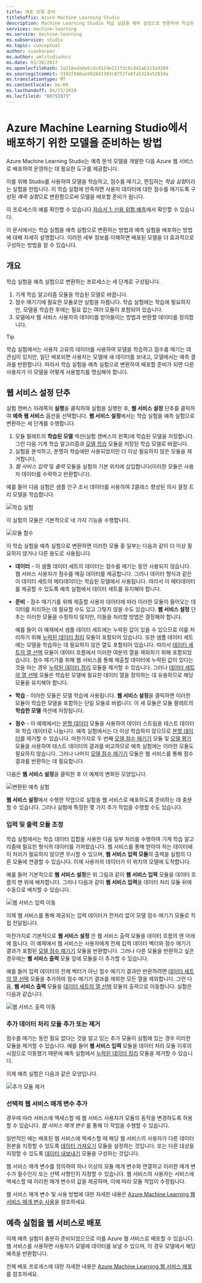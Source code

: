 ```yaml
---
title: 배포 모델 준비
titleSuffix: Azure Machine Learning Studio
description: Machine Learning Studio 학습 실험을 예측 실험으로 변환하여 학습된 모델을 웹 서비스로 배포하기 위해 준비하는 방법
services: machine-learning
ms.service: machine-learning
ms.subservice: studio
ms.topic: conceptual
author: xiaoharper
ms.author: amlstudiodocs
ms.date: 03/28/2017
ms.openlocfilehash: 2a318edada5cdc4124e221fdc8c441ab323a9289
ms.sourcegitcommit: 3102f886aa962842303c8753fe8fa5324a52834a
ms.translationtype: MT
ms.contentlocale: ko-KR
ms.lasthandoff: 04/23/2019
ms.locfileid: "60751973"
---
```

# <a name="how-to-prepare-your-model-for-deployment-in-azure-machine-learning-studio"></a>Azure Machine Learning Studio에서 배포하기 위한 모델을 준비하는 방법

Azure Machine Learning Studio는 예측 분석 모델을 개발한 다음 Azure 웹 서비스로 배포하여 운영하는 데 필요한 도구를 제공합니다.

이를 위해 Studio를 사용하여 모델을 학습하고, 점수를 매기고, 편집하는 *학습 실험*이라는 실험을 만듭니다. 이 학습 실험에 만족하면 사용자 데이터에 대한 점수를 매기도록 구성된 *예측 실험*으로 변환함으로써 모델을 배포할 준비가 됩니다.

이 프로세스의 예를 확인할 수 있습니다 [자습서 1: 신용 위험 예측](tutorial-part1-credit-risk.md)에서 확인할 수 있습니다.

이 문서에서는 학습 실험을 예측 실험으로 변환하는 방법과 예측 실험을 배포하는 방법에 대해 자세히 설명합니다. 이러한 세부 정보를 이해하면 배포된 모델을 더 효과적으로 구성하는 방법을 알 수 있습니다.



## <a name="overview"></a>개요 

학습 실험을 예측 실험으로 변환하는 프로세스는 세 단계로 구성됩니다.

1. 기계 학습 알고리즘 모듈을 학습된 모델로 바꿉니다.
2. 점수 매기기에 필요한 모듈로만 실험을 자릅니다. 학습 실험에는 학습에 필요하지만, 모델을 학습한 후에는 필요 없는 여러 모듈이 포함되어 있습니다.
3. 모델에서 웹 서비스 사용자의 데이터를 받아들이는 방법과 반환할 데이터를 정의합니다.

> [!TIP]
> 학습 실험에서는 사용자 고유의 데이터를 사용하여 모델을 학습하고 점수를 매기는 데 관심이 있지만, 일단 배포되면 사용자는 모델에 새 데이터를 보내고, 모델에서는 예측 결과를 반환합니다. 따라서 학습 실험을 예측 실험으로 변환하여 배포할 준비가 되면 다른 사용자가 이 모델을 어떻게 사용할지를 명심해야 합니다.
> 
> 

## <a name="set-up-web-service-button"></a>웹 서비스 설정 단추
실험 캔버스 아래쪽의 **실행**을 클릭하여 실험을 실행한 후, **웹 서비스 설정** 단추를 클릭하여 **예측 웹 서비스** 옵션을 선택합니다. **웹 서비스 설정**에서는 학습 실험을 예측 실험으로 변환하는 세 단계를 수행합니다.

1. 모듈 팔레트의 **학습된 모델** 섹션(실험 캔버스의 왼쪽)에 학습된 모델을 저장합니다. 그런 다음 기계 학습 알고리즘과 [모델 학습][train-model] 모듈을 저장된 학습 모델로 바꿉니다.
2. 실험을 분석하고, 분명히 학습에만 사용되었지만 더 이상 필요하지 않은 모듈을 제거합니다.
3. _웹 서비스 입력_ 및 _출력_ 모듈을 실험의 기본 위치에 삽입합니다(이러한 모듈은 사용자 데이터를 수락하고 반환합니다).

예를 들어 다음 실험은 샘플 인구 조사 데이터를 사용하여 2클래스 향상된 의사 결정 트리 모델을 학습합니다.

![학습 실험](./media/convert-training-experiment-to-scoring-experiment/figure1.png)

이 실험의 모듈은 기본적으로 네 가지 기능을 수행합니다.

![모듈 함수](./media/convert-training-experiment-to-scoring-experiment/figure2.png)

이 학습 실험을 예측 실험으로 변환하면 이러한 모듈 중 일부는 다음과 같이 더 이상 필요하지 않거나 다른 용도로 사용됩니다.

* **데이터** - 이 샘플 데이터 세트의 데이터는 점수를 매기는 동안 사용되지 않습니다. 웹 서비스 사용자가 점수를 매길 데이터를 제공합니다. 그러나 데이터 형식과 같은 이 데이터 세트의 메타데이터는 학습된 모델에서 사용됩니다. 따라서 이 메타데이터를 제공할 수 있도록 예측 실험에서 데이터 세트를 유지해야 합니다.

* **준비** - 점수 매기기를 위해 제출할 사용자 데이터에 따라 이러한 모듈이 들어오는 데이터를 처리하는 데 필요할 수도 있고 그렇지 않을 수도 있습니다. **웹 서비스 설정** 단추는 이러한 모듈을 수정하지 않지만, 이들을 처리할 방법은 결정해야 합니다.
  
    예를 들어 이 예제에서 샘플 데이터 세트에는 누락된 값이 있을 수 있으므로 이를 처리하기 위해 [누락된 데이터 정리][clean-missing-data] 모듈이 포함되어 있습니다. 또한 샘플 데이터 세트에는 모델을 학습하는 데 필요하지 않은 열도 포함되어 있습니다. 따라서 [데이터 세트의 열 선택][select-columns] 모듈이 데이터 흐름에서 이러한 여분의 열을 제외하기 위해 포함되었습니다. 점수 매기기를 위해 웹 서비스를 통해 제출할 데이터에 누락된 값이 있다는 것을 아는 경우 [누락된 데이터 정리][clean-missing-data] 모듈을 제거할 수 있습니다. 그러나 [데이터 세트의 열 선택][select-columns] 모듈은 학습된 모델에 필요한 데이터 열을 정의하는 데 유용하므로 해당 모듈을 유지해야 합니다.

* **학습** - 이러한 모듈은 모델 학습에 사용됩니다. **웹 서비스 설정**을 클릭하면 이러한 모듈이 학습한 모델을 포함하는 단일 모듈로 바뀝니다. 이 새 모듈은 모듈 팔레트의 **학습한 모델** 섹션에 저장됩니다.

* **점수** - 이 예제에서는 [분할 데이터][split] 모듈을 사용하여 데이터 스트림을 테스트 데이터와 학습 데이터로 나눕니다. 예측 실험에서는 더 이상 학습하지 않으므로 [분할 데이터][split]를 제거할 수 있습니다. 마찬가지로 두 번째 [모델 점수 매기기][score-model] 모듈 및 [모델 평가][evaluate-model] 모듈을 사용하여 테스트 데이터의 결과를 비교하므로 예측 실험에는 이러한 모듈도 필요하지 않습니다. 그러나 나머지 [모델 점수 매기기][score-model] 모듈은 웹 서비스를 통해 점수 결과를 반환하는 데 필요합니다.

다음은 **웹 서비스 설정**을 클릭한 후 이 예제의 변화된 모양입니다.

![변환된 예측 실험](./media/convert-training-experiment-to-scoring-experiment/figure3.png)

**웹 서비스 설정**에서 수행한 작업으로 실험을 웹 서비스로 배포하도록 준비하는 데 충분할 수 있습니다. 그러나 실험에 특정한 몇 가지 추가 작업을 수행할 수도 있습니다.

### <a name="adjust-input-and-output-modules"></a>입력 및 출력 모듈 조정
학습 실험에서는 학습 데이터 집합을 사용한 다음 일부 처리를 수행하여 기계 학습 알고리즘에 필요한 형식의 데이터를 가져왔습니다. 웹 서비스를 통해 받아야 하는 데이터에 이 처리가 필요하지 않으면 무시할 수 있으며, **웹 서비스 입력 모듈**의 출력을 실험의 다른 모듈에 연결할 수 있습니다. 이제 사용자의 데이터가 이 위치의 모델에 도착합니다.

예를 들어 기본적으로 **웹 서비스 설정**은 위 그림과 같이 **웹 서비스 입력** 모듈을 데이터 흐름의 맨 위에 배치합니다. 그러나 다음과 같이 **웹 서비스 입력**을 데이터 처리 모듈 뒤에 수동으로 배치할 수 있습니다.

![웹 서비스 입력 이동](./media/convert-training-experiment-to-scoring-experiment/figure4.png)

이제 웹 서비스를 통해 제공되는 입력 데이터가 전처리 없이 모델 점수 매기기 모듈로 직접 전달됩니다.

마찬가지로 기본적으로 **웹 서비스 설정** 은 웹 서비스 출력 모듈을 데이터 흐름의 맨 아래에 둡니다. 이 예제에서 웹 서비스는 사용자에게 전체 입력 데이터 벡터와 점수 매기기 결과가 포함된 [모델 점수 매기기][score-model] 모듈을 반환합니다.
그러나 다른 모듈을 반환하고 싶은 경우에는 **웹 서비스 출력** 모듈 앞에 모듈을 더 추가할 수 있습니다. 

예를 들어 입력 데이터의 전체 벡터가 아닌 점수 매기기 결과만 반환하려면 [데이터 세트의 열 선택][select-columns] 모듈을 추가하여 점수 매기기 결과를 제외한 모든 열을 제외합니다. 그런 다음, **웹 서비스 출력** 모듈을 [데이터 세트의 열 선택][select-columns] 모듈의 출력으로 이동합니다. 실험은 다음과 같습니다.

![웹 서비스 출력 이동](./media/convert-training-experiment-to-scoring-experiment/figure5.png)

### <a name="add-or-remove-additional-data-processing-modules"></a>추가 데이터 처리 모듈 추가 또는 제거
점수를 매기는 동안 필요 없다는 것을 알고 있는 추가 모듈이 실험에 있는 경우 이러한 모듈을 제거할 수 있습니다. 예를 들어 **웹 서비스 입력** 모듈을 데이터 처리 모듈 이후의 시점으로 이동했기 때문에 예측 실험에서 [누락된 데이터 정리][clean-missing-data] 모듈을 제거할 수 있습니다.

이제 예측 실험은 다음과 같은 모양입니다.

![추가 모듈 제거](./media/convert-training-experiment-to-scoring-experiment/figure6.png)


### <a name="add-optional-web-service-parameters"></a>선택적 웹 서비스 매개 변수 추가
경우에 따라 서비스에 액세스할 때 웹 서비스 사용자가 모듈의 동작을 변경하도록 허용할 수 있습니다. *웹 서비스 매개 변수* 를 통해 이 작업을 수행할 수 있습니다.

일반적인 예는 배포된 웹 서비스에 액세스할 때 해당 웹 서비스의 사용자가 다른 데이터 원본을 지정할 수 있도록 [데이터 가져오기][import-data] 모듈을 설정하는 것입니다. 또는 다른 대상을 지정할 수 있도록 [데이터 내보내기][export-data] 모듈을 구성하는 것입니다.

웹 서비스 매개 변수를 정의하여 하나 이상의 모듈 매개 변수와 연결하고 이러한 매개 변수가 필수인지 또는 선택 사항인지 지정할 수 있습니다. 웹 서비스의 사용자는 서비스에 액세스할 때 이러한 매개 변수의 값을 제공하며, 이에 따라 모듈 작업이 수정됩니다.

웹 서비스 매개 변수 및 사용 방법에 대한 자세한 내용은 [Azure Machine Learning 웹 서비스 매개 변수 사용][webserviceparameters]을 참조하세요.

[webserviceparameters]: web-service-parameters.md


## <a name="deploy-the-predictive-experiment-as-a-web-service"></a>예측 실험을 웹 서비스로 배포
이제 예측 실험이 충분히 준비되었으므로 이를 Azure 웹 서비스로 배포할 수 있습니다. 웹 서비스를 사용하면 사용자가 모델에 데이터를 보낼 수 있으며, 이 경우 모델에서 해당 예측을 반환합니다.

전체 배포 프로세스에 대한 자세한 내용은 [Azure Machine Learning 웹 서비스 배포][deploy]를 참조하세요.

[deploy]: publish-a-machine-learning-web-service.md

<!-- Module References -->
[clean-missing-data]: https://msdn.microsoft.com/library/azure/d2c5ca2f-7323-41a3-9b7e-da917c99f0c4/
[evaluate-model]: https://msdn.microsoft.com/library/azure/927d65ac-3b50-4694-9903-20f6c1672089/
[select-columns]: https://msdn.microsoft.com/library/azure/1ec722fa-b623-4e26-a44e-a50c6d726223/
[import-data]: https://msdn.microsoft.com/library/azure/4e1b0fe6-aded-4b3f-a36f-39b8862b9004/
[score-model]: https://msdn.microsoft.com/library/azure/401b4f92-e724-4d5a-be81-d5b0ff9bdb33/
[split]: https://msdn.microsoft.com/library/azure/70530644-c97a-4ab6-85f7-88bf30a8be5f/
[train-model]: https://msdn.microsoft.com/library/azure/5cc7053e-aa30-450d-96c0-dae4be720977/
[export-data]: https://msdn.microsoft.com/library/azure/7a391181-b6a7-4ad4-b82d-e419c0d6522c/
